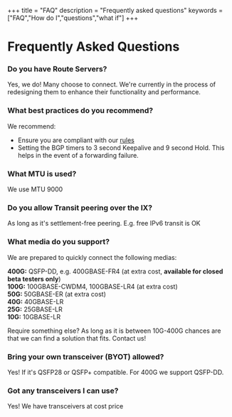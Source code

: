 +++
title = "FAQ"
description = "Frequently asked questions"
keywords = ["FAQ","How do I","questions","what if"]
+++

# Frequently Asked Questions

### Do you have Route Servers?

Yes, we do! Many choose to connect. We're currently in the process of redesigning them to enhance their functionality and performance.

### What best practices do you recommend?

We recommend:

- Ensure you are compliant with our [rules](/rules/)
- Setting the BGP timers to 3 second Keepalive and 9 second Hold. This helps in the event of a forwarding failure.

### What MTU is used?

We use MTU 9000

### Do you allow Transit peering over the IX?

As long as it's settlement-free peering. E.g. free IPv6 transit is OK

### What media do you support?

We are prepared to quickly connect the following medias:

**400G:** QSFP-DD, e.g. 400GBASE-FR4 (at extra cost, **available for closed beta testers only**)  
**100G:** 100GBASE-CWDM4, 100GBASE-LR4 (at extra cost)  
**50G:** 50GBASE-ER (at extra cost)  
**40G:** 40GBASE-LR  
**25G:** 25GBASE-LR  
**10G:** 10GBASE-LR 

Require something else? As long as it is between 10G-400G chances
are that we can find a solution that fits. Contact us!

### Bring your own transceiver (BYOT) allowed?

Yes! If it's QSFP28 or QSFP+ compatible. For 400G we support QSFP-DD.

### Got any transceivers I can use?

Yes! We have transceivers at cost price

